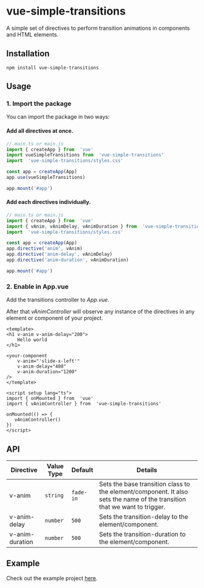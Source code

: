 # vue-simple-transitions
A simple set of directives to perform transition animations in components and HTML elements.

## Installation
`npm install vue-simple-transitions`

## Usage

### 1. Import the package
You can import the package in two ways:

#### Add all directives at once.
```js
// main.ts or main.js
import { createApp } from  'vue'
import vueSimpleTransitions from  'vue-simple-transitions'
import  'vue-simple-transitions/styles.css'

const app = createApp(App)
app.use(vueSimpleTransitions)

app.mount('#app')
```

#### Add each directives individually.
```js
// main.ts or main.js
import { createApp } from  'vue'
import { vAnim, vAnimDelay, vAnimDuration } from  'vue-simple-transitions'
import  'vue-simple-transitions/styles.css'

const app = createApp(App)
app.directive('anim', vAnim)
app.directive('anim-delay', vAnimDelay)
app.directive('anim-duration', vAnimDuration)

app.mount('#app')
```

### 2. Enable in App.vue
Add the transitions controller to *App.vue*.

After that *vAnimController* will observe any instance of the directives in any element or component of your project.
```vue
<template>
<h1 v-anim v-anim-delay="200">
    Hello world
</h1>

<your-component
    v-anim="'slide-x-left'"
    v-anim-delay="400"
    v-anim-duration="1200"
/>
</template>

<script setup lang="ts">
import { onMounted } from  'vue'
import { vAnimController } from  'vue-simple-transitions'

onMounted(() => {
   vAnimController()
})
</script>
```

## API
| Directive | Value Type | Default | Details |
|--|--|--|--|
| v-anim | `string` | `fade-in` | Sets the base transition class to the element/component. It also sets the name of the transition that we want to trigger. |
| v-anim-delay | `number` | `500` | Sets the transition-delay to the element/component. |
| v-anim-duration | `number` | `500` | Sets the transition-duration to the element/component. |

## Example
Check out the example project [here](https://github.com/revueltai/vue-simple-transitions/tree/main/example).

